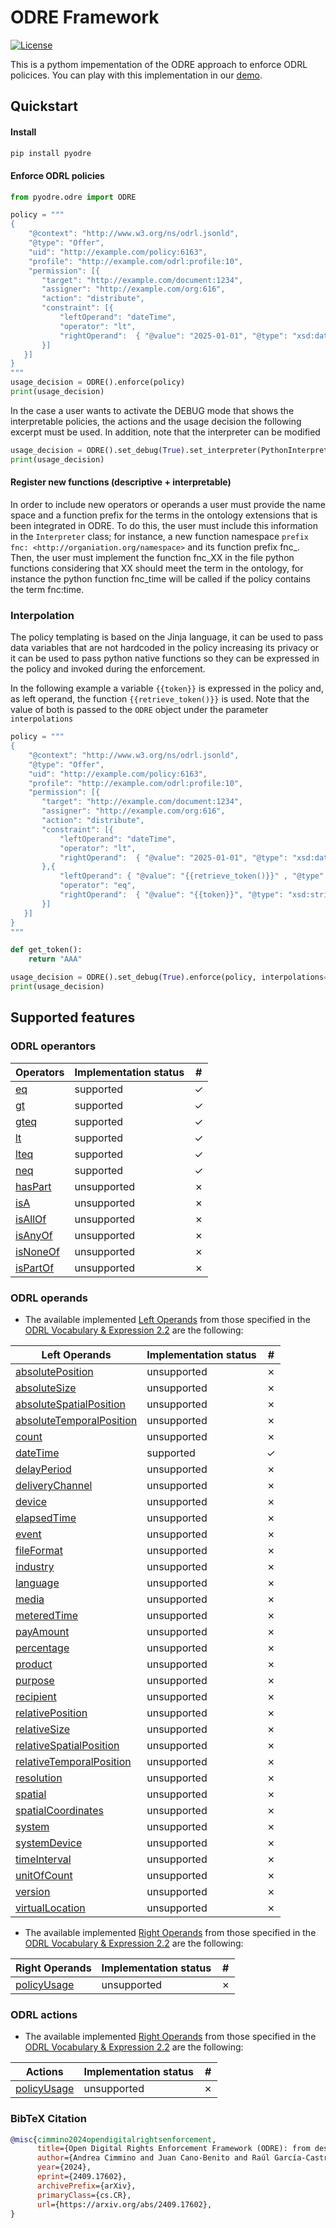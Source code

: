 # ODRE Framework
[![License](https://img.shields.io/badge/License-Apache%202.0-blue.svg)](https://opensource.org/licenses/Apache-2.0)


This is a pythom impementation of the ODRE approach to enforce ODRL policices. You can play with this implementation in our [demo](https://colab.research.google.com/drive/1_jXeZ53eL6byYq5hE28Alb5eYqcWMwTw?usp=sharing).

## Quickstart

#### Install

```bash
pip install pyodre
```

#### Enforce ODRL policies

```python
from pyodre.odre import ODRE

policy = """
{
    "@context": "http://www.w3.org/ns/odrl.jsonld",
    "@type": "Offer",
    "uid": "http://example.com/policy:6163",
    "profile": "http://example.com/odrl:profile:10",
    "permission": [{
       "target": "http://example.com/document:1234",
       "assigner": "http://example.com/org:616",
       "action": "distribute",
       "constraint": [{
           "leftOperand": "dateTime",
           "operator": "lt",
           "rightOperand":  { "@value": "2025-01-01", "@type": "xsd:date" }
       }]
   }]
}
"""
usage_decision = ODRE().enforce(policy)
print(usage_decision)
```

In the case a user wants to activate the DEBUG mode that shows the interpretable policies, the actions and the usage decision the following excerpt must be used. In addition, note that the interpreter can be modified

```python
usage_decision = ODRE().set_debug(True).set_interpreter(PythonInterpreter()).enforce(policy)
print(usage_decision)
```

#### Register new functions (descriptive + interpretable)

In order to include new operators or operands a user must provide the name space and a function prefix for the terms in the ontology extensions that is been integrated in ODRE. To do this, the user must include this information in the `Interpreter` class; for instance, a new function namespace `prefix fnc: <http://organiation.org/namespace>` and its function prefix fnc_. Then, the user must implement the function fnc_XX in the file python functions considering that XX should meet the term in the ontology, for instance the python function fnc_time will be called if the policy contains the term fnc:time.

### Interpolation

The policy templating is based on the Jinja language, it can be used to pass data variables that are not hardcoded in the policy increasing its privacy or it can be used to pass python native functions so they can be expressed in the policy and invoked during the enforcement.

In the following example a variable `{{token}}` is expressed in the policy and, as left operand, the function `{{retrieve_token()}}` is used. Note that the value of both is passed to the `ODRE` object under the parameter `interpolations`

```python
policy = """
{
    "@context": "http://www.w3.org/ns/odrl.jsonld",
    "@type": "Offer",
    "uid": "http://example.com/policy:6163",
    "profile": "http://example.com/odrl:profile:10",
    "permission": [{
       "target": "http://example.com/document:1234",
       "assigner": "http://example.com/org:616",
       "action": "distribute",
       "constraint": [{
           "leftOperand": "dateTime",
           "operator": "lt",
           "rightOperand":  { "@value": "2025-01-01", "@type": "xsd:date" }
       },{
           "leftOperand": { "@value": "{{retrieve_token()}}" , "@type": "xsd:string" },
           "operator": "eq",
           "rightOperand":  { "@value": "{{token}}", "@type": "xsd:string" }
       }]
   }]
}
"""

def get_token():
    return "AAA"

usage_decision = ODRE().set_debug(True).enforce(policy, interpolations={'token' : 'AAA', 'retrieve_token' : get_token})
print(usage_decision)
```


## Supported features

### ODRL operantors

| Operators | Implementation status | # |
|--|--| -- |
| [eq](https://www.w3.org/TR/odrl-vocab/#term-eq) | supported  | &check; |
| [gt](https://www.w3.org/TR/odrl-vocab/#term-gt)  | supported  | &check; |
| [gteq](https://www.w3.org/TR/odrl-vocab/#term-gteq) | supported  | &check; |
| [lt](https://www.w3.org/TR/odrl-vocab/#term-lt)  | supported  | &check; |
| [lteq](https://www.w3.org/TR/odrl-vocab/#term-lteq)  | supported  | &check; |
| [neq](https://www.w3.org/TR/odrl-vocab/#term-neq)  | supported  | &check; |
| [hasPart](https://www.w3.org/TR/odrl-vocab/#term-hasPart) | unsupported  | &cross; |
| [isA](https://www.w3.org/TR/odrl-vocab/#term-isA) | unsupported  | &cross; |
| [isAllOf](https://www.w3.org/TR/odrl-vocab/#term-isAllOf) | unsupported  | &cross; |
| [isAnyOf](https://www.w3.org/TR/odrl-vocab/#term-isAnyOf) | unsupported  | &cross; |
| [isNoneOf](https://www.w3.org/TR/odrl-vocab/#term-isNoneOf) | unsupported  | &cross; |
| [isPartOf](https://www.w3.org/TR/odrl-vocab/#term-isPartOf) | unsupported  | &cross; |

### ODRL operands
* The available implemented [Left Operands](https://www.w3.org/TR/odrl-vocab/#term-LeftOperand) from those specified in the [ODRL Vocabulary & Expression 2.2](https://www.w3.org/TR/odrl-vocab/) are the following:

| Left Operands                                                                               | Implementation status | # |
|---------------------------------------------------------------------------------------------|--| -- |
| [absolutePosition](https://www.w3.org/TR/odrl-vocab/#term-absolutePosition)                 | unsupported | &cross; |
| [absoluteSize](https://www.w3.org/TR/odrl-vocab/#term-absoluteSize)                         | unsupported | &cross; |
| [absoluteSpatialPosition](https://www.w3.org/TR/odrl-vocab/#term-absoluteSpatialPosition)   | unsupported | &cross; |
| [absoluteTemporalPosition](https://www.w3.org/TR/odrl-vocab/#term-absoluteTemporalPosition) | unsupported | &cross; |
| [count](https://www.w3.org/TR/odrl-vocab/#term-count)                                       | unsupported | &cross; |
| [dateTime](https://www.w3.org/TR/odrl-vocab/#term-dateTime)                                 | supported | &check; |
| [delayPeriod](https://www.w3.org/TR/odrl-vocab/#term-delayPeriod)                           | unsupported | &cross; |
| [deliveryChannel](https://www.w3.org/TR/odrl-vocab/#term-deliveryChannel)                   | unsupported | &cross; |
| [device](https://www.w3.org/TR/odrl-vocab/#term-device)                                     | unsupported | &cross; |
| [elapsedTime](https://www.w3.org/TR/odrl-vocab/#term-elapsedTime)                           | unsupported | &cross; |
| [event](https://www.w3.org/TR/odrl-vocab/#term-event)                                       | unsupported | &cross; |
| [fileFormat](https://www.w3.org/TR/odrl-vocab/#term-fileFormat)                             | unsupported | &cross; |
| [industry](https://www.w3.org/TR/odrl-vocab/#term-industry)                                 | unsupported | &cross; |
| [language](https://www.w3.org/TR/odrl-vocab/#term-language)                                 | unsupported | &cross; |
| [media](https://www.w3.org/TR/odrl-vocab/#term-media)                                       | unsupported | &cross; |
| [meteredTime](https://www.w3.org/TR/odrl-vocab/#term-meteredTime)                           | unsupported | &cross; |
| [payAmount](https://www.w3.org/TR/odrl-vocab/#term-payAmount)                               | unsupported | &cross; |
| [percentage](https://www.w3.org/TR/odrl-vocab/#term-percentage)                             | unsupported | &cross; |
| [product](https://www.w3.org/TR/odrl-vocab/#term-product)                                   | unsupported | &cross; |
| [purpose](https://www.w3.org/TR/odrl-vocab/#term-purpose)                                   | unsupported | &cross; |
| [recipient](https://www.w3.org/TR/odrl-vocab/#term-recipient)                               | unsupported | &cross; |
| [relativePosition](https://www.w3.org/TR/odrl-vocab/#term-relativePosition)                 | unsupported | &cross; |
| [relativeSize](https://www.w3.org/TR/odrl-vocab/#term-relativeSize)                         | unsupported | &cross; |
| [relativeSpatialPosition](https://www.w3.org/TR/odrl-vocab/#term-relativeSpatialPosition)   | unsupported | &cross; |
| [relativeTemporalPosition](https://www.w3.org/TR/odrl-vocab/#term-relativeTemporalPosition) | unsupported | &cross; |
| [resolution](https://www.w3.org/TR/odrl-vocab/#term-resolution)                             | unsupported | &cross; |
| [spatial](https://www.w3.org/TR/odrl-vocab/#term-spatial)                                   | unsupported | &cross; |
| [spatialCoordinates](https://www.w3.org/TR/odrl-vocab/#term-spatialCoordinates)             | unsupported | &cross; |
| [system](https://www.w3.org/TR/odrl-vocab/#term-system)                                     | unsupported | &cross; |
| [systemDevice](https://www.w3.org/TR/odrl-vocab/#term-systemDevice)                         | unsupported | &cross; |
| [timeInterval](https://www.w3.org/TR/odrl-vocab/#term-timeInterval)                         | unsupported | &cross; |
| [unitOfCount](https://www.w3.org/TR/odrl-vocab/#term-unitOfCount)                           | unsupported | &cross; |
| [version](https://www.w3.org/TR/odrl-vocab/#term-version)                                   | unsupported | &cross; |
| [virtualLocation](https://www.w3.org/TR/odrl-vocab/#term-virtualLocation)                   | unsupported | &cross; |


* The available implemented [Right Operands](https://www.w3.org/TR/odrl-vocab/#term-RightOperand) from those specified in the [ODRL Vocabulary & Expression 2.2](https://www.w3.org/TR/odrl-vocab/) are the following:

| Right Operands | Implementation status | # |
|--|--| -- |
| [policyUsage](https://www.w3.org/TR/odrl-vocab/#term-policyUsage) | unsupported  | &cross; |

### ODRL actions

* The available implemented [Right Operands](https://www.w3.org/TR/odrl-vocab/#term-RightOperand) from those specified in the [ODRL Vocabulary & Expression 2.2](https://www.w3.org/TR/odrl-vocab/) are the following:

| Actions                                                           | Implementation status | # |
|-------------------------------------------------------------------|--| -- |
| [policyUsage](https://www.w3.org/TR/odrl-vocab/#term-policyUsage) | unsupported  | &cross; |




### BibTeX Citation

```bibtex
@misc{cimmino2024opendigitalrightsenforcement,
      title={Open Digital Rights Enforcement Framework (ODRE): from descriptive to enforceable policies}, 
      author={Andrea Cimmino and Juan Cano-Benito and Raúl García-Castro},
      year={2024},
      eprint={2409.17602},
      archivePrefix={arXiv},
      primaryClass={cs.CR},
      url={https://arxiv.org/abs/2409.17602}, 
}
```
